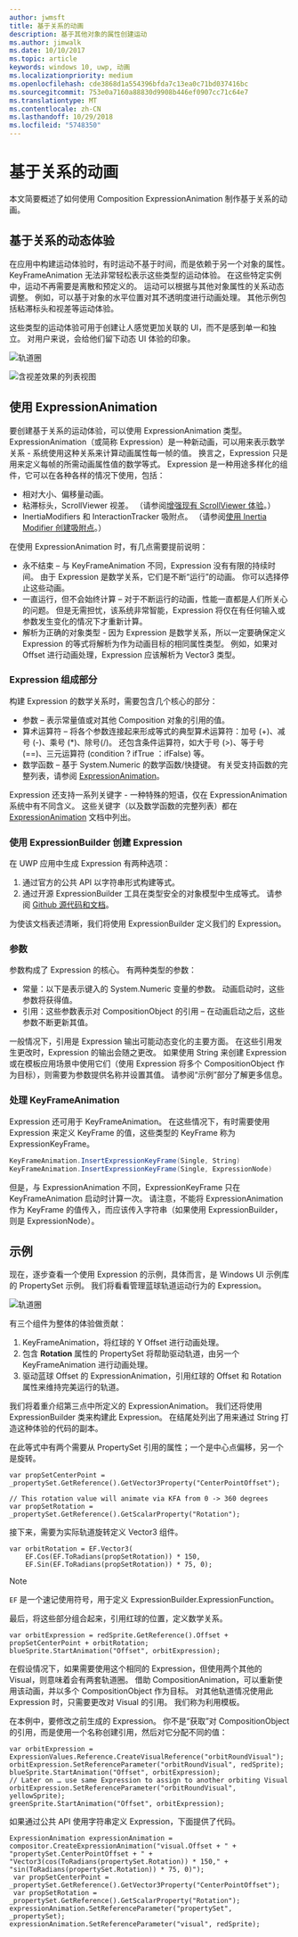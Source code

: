 ```yaml
---
author: jwmsft
title: 基于关系的动画
description: 基于其他对象的属性创建运动
ms.author: jimwalk
ms.date: 10/10/2017
ms.topic: article
keywords: windows 10, uwp, 动画
ms.localizationpriority: medium
ms.openlocfilehash: cde3868d1a554396bfda7c13ea0c71bd037416bc
ms.sourcegitcommit: 753e0a7160a88830d9908b446ef0907cc71c64e7
ms.translationtype: MT
ms.contentlocale: zh-CN
ms.lasthandoff: 10/29/2018
ms.locfileid: "5748350"
---
```

# <a name="relation-based-animations"></a>基于关系的动画

本文简要概述了如何使用 Composition ExpressionAnimation 制作基于关系的动画。

## <a name="dynamic-relation-based-experiences"></a>基于关系的动态体验

在应用中构建运动体验时，有时运动不基于时间，而是依赖于另一个对象的属性。 KeyFrameAnimation 无法非常轻松表示这些类型的运动体验。 在这些特定实例中，运动不再需要是离散和预定义的。 运动可以根据与其他对象属性的关系动态调整。 例如，可以基于对象的水平位置对其不透明度进行动画处理。 其他示例包括粘滞标头和视差等运动体验。

这些类型的运动体验可用于创建让人感觉更加关联的 UI，而不是感到单一和独立。 对用户来说，会给他们留下动态 UI 体验的印象。

![轨道圈](images/animation/orbit.gif)

![含视差效果的列表视图](images/animation/parallax.gif)

## <a name="using-expressionanimations"></a>使用 ExpressionAnimation

要创建基于关系的运动体验，可以使用 ExpressionAnimation 类型。 ExpressionAnimation（或简称 Expression）是一种新动画，可以用来表示数学关系 - 系统使用这种关系来计算动画属性每一帧的值。 换言之，Expression 只是用来定义每帧的所需动画属性值的数学等式。 Expression 是一种用途多样化的组件，它可以在各种各样的情况下使用，包括：

- 相对大小、偏移量动画。
- 粘滞标头，ScrollViewer 视差。 （请参阅[增强现有 ScrollViewer 体验](scroll-input-animations.md)。）
- InertiaModifiers 和 InteractionTracker 吸附点。 （请参阅[使用 Inertia Modifier 创建吸附点](inertia-modifiers.md)。）

在使用 ExpressionAnimation 时，有几点需要提前说明：

- 永不结束 – 与 KeyFrameAnimation 不同，Expression 没有有限的持续时间。 由于 Expression 是数学关系，它们是不断“运行”的动画。 你可以选择停止这些动画。
- 一直运行，但不会始终计算 – 对于不断运行的动画，性能一直都是人们所关心的问题。 但是无需担忧，该系统非常智能，Expression 将仅在有任何输入或参数发生变化的情况下才重新计算。
- 解析为正确的对象类型 - 因为 Expression 是数学关系，所以一定要确保定义 Expression 的等式将解析为作为动画目标的相同属性类型。 例如，如果对 Offset 进行动画处理，Expression 应该解析为 Vector3 类型。

### <a name="components-of-an-expression"></a>Expression 组成部分

构建 Expression 的数学关系时，需要包含几个核心的部分：

- 参数 – 表示常量值或对其他 Composition 对象的引用的值。
- 算术运算符 – 将各个参数连接起来形成等式的典型算术运算符：加号 (+)、减号 (-)、乘号 (*)、除号(/)。 还包含条件运算符，如大于号 (>)、等于号 (==)、三元运算符 (condition ? ifTrue ：ifFalse) 等。
- 数学函数 – 基于 System.Numeric 的数学函数/快捷键。 有关受支持函数的完整列表，请参阅 [ExpressionAnimation](https://docs.microsoft.com/uwp/api/Windows.UI.Composition.ExpressionAnimation)。

Expression 还支持一系列关键字 - 一种特殊的短语，仅在 ExpressionAnimation 系统中有不同含义。 这些关键字（以及数学函数的完整列表）都在 [ExpressionAnimation](https://docs.microsoft.com/uwp/api/Windows.UI.Composition.ExpressionAnimation) 文档中列出。

### <a name="creating-expressions-with-expressionbuilder"></a>使用 ExpressionBuilder 创建 Expression

在 UWP 应用中生成 Expression 有两种选项：

1. 通过官方的公共 API 以字符串形式构建等式。
1. 通过开源 ExpressionBuilder 工具在类型安全的对象模型中生成等式。 请参阅 [Github 源代码和文档](https://github.com/Microsoft/WindowsUIDevLabs/tree/master/ExpressionBuilder)。

为使该文档表述清晰，我们将使用 ExpressionBuilder 定义我们的 Expression。

### <a name="parameters"></a>参数

参数构成了 Expression 的核心。 有两种类型的参数：

- 常量：以下是表示键入的 System.Numeric 变量的参数。 动画启动时，这些参数将获得值。
- 引用：这些参数表示对 CompositionObject 的引用 – 在动画启动之后，这些参数不断更新其值。

一般情况下，引用是 Expression 输出可能动态变化的主要方面。 在这些引用发生更改时，Expression 的输出会随之更改。 如果使用 String 来创建 Expression 或在模板应用场景中使用它们（使用 Expression 将多个 CompositionObject 作为目标），则需要为参数提供名称并设置其值。 请参阅“示例”部分了解更多信息。

### <a name="working-with-keyframeanimations"></a>处理 KeyFrameAnimation

Expression 还可用于 KeyFrameAnimation。 在这些情况下，有时需要使用 Expression 来定义 KeyFrame 的值，这些类型的 KeyFrame 称为 ExpressionKeyFrame。

```csharp
KeyFrameAnimation.InsertExpressionKeyFrame(Single, String)
KeyFrameAnimation.InsertExpressionKeyFrame(Single, ExpressionNode)
```

但是，与 ExpressionAnimation 不同，ExpressionKeyFrame 只在 KeyFrameAnimation 启动时计算一次。 请注意，不能将 ExpressionAnimation 作为 KeyFrame 的值传入，而应该传入字符串（如果使用 ExpressionBuilder，则是 ExpressionNode）。

## <a name="example"></a>示例

现在，逐步查看一个使用 Expression 的示例，具体而言，是 Windows UI 示例库的 PropertySet 示例。 我们将看看管理蓝球轨道运动行为的 Expression。

![轨道圈](images/animation/orbit.gif)

有三个组件为整体的体验做贡献：

1. KeyFrameAnimation，将红球的 Y Offset 进行动画处理。
1. 包含 **Rotation** 属性的 PropertySet 将帮助驱动轨道，由另一个 KeyFrameAnimation 进行动画处理。
1. 驱动蓝球 Offset 的 ExpressionAnimation，引用红球的 Offset 和 Rotation 属性来维持完美运行的轨道。

我们将着重介绍第三点中所定义的 ExpressionAnimation。 我们还将使用 ExpressionBuilder 类来构建此 Expression。 在结尾处列出了用来通过 String 打造这种体验的代码的副本。

在此等式中有两个需要从 PropertySet 引用的属性；一个是中心点偏移，另一个是旋转。

```
var propSetCenterPoint =
_propertySet.GetReference().GetVector3Property("CenterPointOffset");

// This rotation value will animate via KFA from 0 -> 360 degrees
var propSetRotation = _propertySet.GetReference().GetScalarProperty("Rotation");
```

接下来，需要为实际轨道旋转定义 Vector3 组件。

```
var orbitRotation = EF.Vector3(
    EF.Cos(EF.ToRadians(propSetRotation)) * 150,
    EF.Sin(EF.ToRadians(propSetRotation)) * 75, 0);
```

> [!NOTE]
> `EF` 是一个速记使用符号，用于定义 ExpressionBuilder.ExpressionFunction。

最后，将这些部分组合起来，引用红球的位置，定义数学关系。

```
var orbitExpression = redSprite.GetReference().Offset + propSetCenterPoint + orbitRotation;
blueSprite.StartAnimation("Offset", orbitExpression);
```

在假设情况下，如果需要使用这个相同的 Expression，但使用两个其他的 Visual，则意味着会有两套轨道圈。 借助 CompositionAnimation，可以重新使用该动画，并以多个 CompositionObject 作为目标。 对其他轨道情况使用此 Expression 时，只需要更改对 Visual 的引用。 我们称为利用模板。

在本例中，要修改之前生成的 Expression。 你不是“获取”对 CompositionObject 的引用，而是使用一个名称创建引用，然后对它分配不同的值：

```
var orbitExpression = ExpressionValues.Reference.CreateVisualReference("orbitRoundVisual");
orbitExpression.SetReferenceParameter("orbitRoundVisual", redSprite);
blueSprite.StartAnimation("Offset", orbitExpression);
// Later on … use same Expression to assign to another orbiting Visual
orbitExpression.SetReferenceParameter("orbitRoundVisual", yellowSprite);
greenSprite.StartAnimation("Offset", orbitExpression);
```

如果通过公共 API 使用字符串定义 Expression，下面提供了代码。

```
ExpressionAnimation expressionAnimation =
compositor.CreateExpressionAnimation("visual.Offset + " +
"propertySet.CenterPointOffset + " +
"Vector3(cos(ToRadians(propertySet.Rotation)) * 150," + "sin(ToRadians(propertySet.Rotation)) * 75, 0)");
 var propSetCenterPoint = _propertySet.GetReference().GetVector3Property("CenterPointOffset");
 var propSetRotation = _propertySet.GetReference().GetScalarProperty("Rotation");
expressionAnimation.SetReferenceParameter("propertySet", _propertySet);
expressionAnimation.SetReferenceParameter("visual", redSprite);
```
